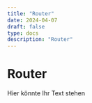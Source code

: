 ```yaml
---
title: "Router"
date: 2024-04-07
draft: false
type: docs
description: "Router"
---
```


# Router

Hier könnte Ihr Text stehen